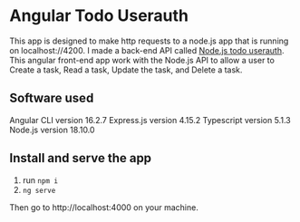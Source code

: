 # Angular Todo Userauth

This app is designed to make http requests to a node.js app that is running on localhost://4200. I made a back-end API called [Node.js todo userauth](https://github.com/iposton/nodejs-todo-userauth). This angular front-end app work with the Node.js API to allow a user to Create a task, Read a task, Update the task, and Delete a task. 

## Software used

Angular CLI version 16.2.7
Express.js version 4.15.2
Typescript version 5.1.3
Node.js version 18.10.0

## Install and serve the app

1. run `npm i`
2. `ng serve`

Then go to http://localhost:4000 on your machine.


